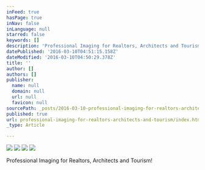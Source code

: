 ```yaml
---
inFeed: true
hasPage: true
inNav: false
inLanguage: null
starred: false
keywords: []
description: 'Professional Imaging for Realtors, Architects and Tourism!'
datePublished: '2016-03-10T04:51:15.158Z'
dateModified: '2016-03-10T04:50:29.378Z'
title: ''
author: []
authors: []
publisher:
  name: null
  domain: null
  url: null
  favicon: null
sourcePath: _posts/2016-03-10-professional-imaging-for-realtors-architects-and-tourism.md
published: true
url: professional-imaging-for-realtors-architects-and-tourism/index.html
_type: Article

---
```

![](https://the-grid-user-content.s3-us-west-2.amazonaws.com/280cf3ad-e042-4038-8419-c6ce3399292e.jpg)
![](https://the-grid-user-content.s3-us-west-2.amazonaws.com/11af3bfb-7929-4298-abea-4419d84d92b6.jpg)
![](https://the-grid-user-content.s3-us-west-2.amazonaws.com/56cb1383-7bba-41ec-aebe-7aa5d2c33fcb.jpg)
![](https://the-grid-user-content.s3-us-west-2.amazonaws.com/f1784b54-3bd3-4556-beee-2a1ab61ea642.jpg)

Professional Imaging for Realtors, Architects and Tourism!